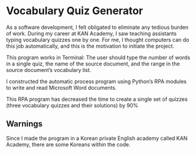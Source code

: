 # Vocabulary Quiz Generator

As a software development, I felt obligated to eliminate any tedious burden of work. During my career at KAN Academy, I saw teaching assistants typing vocabulary quizzes one by one. For me, I thought computers can do this job automatically, and this is the motivation to initiate the project.

This program works in Terminal: The user should type the number of words in a single quiz, the name of the source document, and the range in the source document’s vocabulary list.

I constructed the automatic process program using Python’s RPA modules to write and read Microsoft Word documents.

This RPA program has decreased the time to create a single set of quizzes (three vocabulary quizzes and their solutions) by 90%

## Warnings

Since I made the program in a Korean private English academy called KAN Academy, there are some Koreans within the code.
